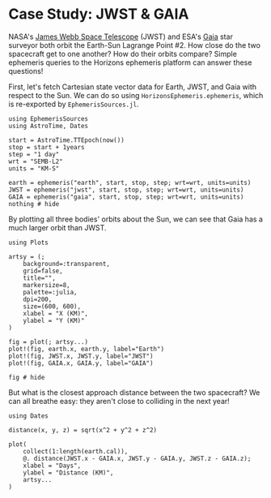 # Case Study: JWST & GAIA

NASA's [James Webb Space Telescope](https://science.nasa.gov/mission/webb/)
(JWST) and ESA's [Gaia](https://www.esa.int/Science_Exploration/Space_Science/Gaia) 
star surveyor both orbit the Earth-Sun Lagrange Point \#2. How close do the two
spacecraft get to one another? How do their orbits compare? Simple ephemeris
queries to the Horizons ephemeris platform can answer these questions!

First, let's fetch Cartesian state vector data for Earth, JWST, and Gaia with
respect to the Sun. We can do so using `HorizonsEphemeris.ephemeris`, which 
is re-exported by `EphemerisSources.jl`.

```@example study
using EphemerisSources
using AstroTime, Dates

start = AstroTime.TTEpoch(now())
stop = start + 1years
step = "1 day"
wrt = "SEMB-L2"
units = "KM-S"

earth = ephemeris("earth", start, stop, step; wrt=wrt, units=units)
JWST = ephemeris("jwst", start, stop, step; wrt=wrt, units=units)
GAIA = ephemeris("gaia", start, stop, step; wrt=wrt, units=units)
nothing # hide
```

By plotting all three bodies' orbits about the Sun, we can see that Gaia has 
a much larger orbit than JWST.

```@example study
using Plots

artsy = (;
    background=:transparent,
    grid=false,
    title="",
    markersize=8,
    palette=:julia,
    dpi=200,
    size=(600, 600),
    xlabel = "X (KM)",
    ylabel = "Y (KM)"
)

fig = plot(; artsy...)
plot!(fig, earth.x, earth.y, label="Earth")
plot!(fig, JWST.x, JWST.y, label="JWST")
plot!(fig, GAIA.x, GAIA.y, label="GAIA")

fig # hide
```

But what is the closest approach distance between the two spacecraft? We can all
breathe easy: they aren't close to colliding in the next year!

```@example study
using Dates 

distance(x, y, z) = sqrt(x^2 + y^2 + z^2)

plot(
    collect(1:length(earth.cal)),
    @. distance(JWST.x - GAIA.x, JWST.y - GAIA.y, JWST.z - GAIA.z);
    xlabel = "Days",
    ylabel = "Distance (KM)",
    artsy...
)
```